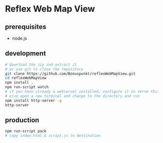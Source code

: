 # Reflex Web Map View
## prerequisites
- node.js

## development
``` bash
# download the zip and extract it
# or use git to clone the repository
git clone https://github.com/Bonuspunkt/reflexWebMapView.git
cd reflexWebMapView
npm install .
npm run-script watch
# if you have already a webserver installed, configure it to serve this directory
# else open a new terminal and change to the directory and run
npm install http-server -g
http-server
```

## production
``` bash
npm run-script pack
# copy index.html & script.js to destination
```